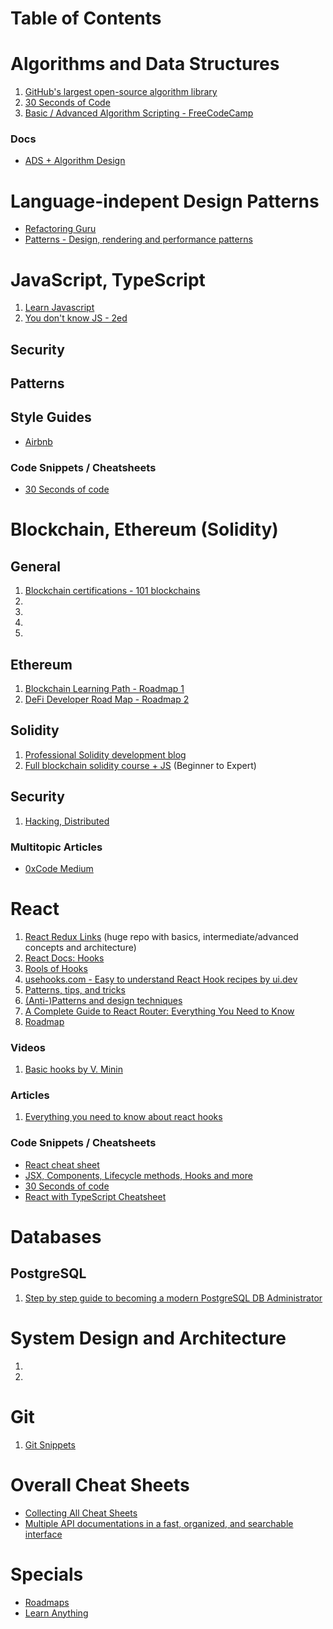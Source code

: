 # Table of Contents


# Algorithms and Data Structures

1. [GitHub's largest open-source algorithm library](https://the-algorithms.com/en)
2. [30 Seconds of Code](https://www.30secondsofcode.org/js/t/algorithm/p/1)
3. [Basic / Advanced Algorithm Scripting - FreeCodeCamp](https://www.freecodecamp.org/learn/javascript-algorithms-and-data-structures/#basic-algorithm-scripting)

### Docs

- [ADS + Algorithm Design](https://docs.google.com/document/d/1t416LigRcJL7Jc-pl3JD7cy7d_pDM23uG0jYdw5bDqs/edit)

# Language-indepent Design Patterns
- [Refactoring Guru](https://refactoring.guru/ru/design-patterns/)
- [Patterns - Design, rendering and performance patterns](https://www.patterns.dev/posts/)

# JavaScript, TypeScript

1. [Learn Javascript]()
2. [You don't know JS - 2ed]()

## Security

## Patterns

## Style Guides
- [Airbnb](https://github.com/airbnb/javascript)

### Code Snippets / Cheatsheets

- [30 Seconds of code](https://the-algorithms.comwww.30secondsofcode.org/js/p/1)

# Blockchain, Ethereum (Solidity)

## General
1. [Blockchain certifications - 101 blockchains](https://101blockchains.com/academy/)
2. 
3.
4.
5.

## Ethereum
1. [Blockchain Learning Path - Roadmap 1](https://github.com/protofire/blockchain-learning-path)
2. [DeFi Developer Road Map - Roadmap 2](https://github.com/OffcierCia/DeFi-Developer-Road-Map)

## Solidity

1. [Professional Solidity development blog](https://soliditydeveloper.com/)
2. [Full blockchain solidity course + JS](https://github.com/smartcontractkit/full-blockchain-solidity-course-js) (Beginner to Expert)

## Security 
1. [Hacking, Distributed](https://hackingdistributed.com/)

### Multitopic Articles 

- [0xCode Medium](https://medium.com/0xcode)


# React 

1. [React Redux Links](https://github.com/markerikson/react-redux-links) (huge repo with basics, intermediate/advanced concepts and architecture)
2. [React Docs: Hooks](https://ru.reactjs.org/docs/hooks-reference.html)
3. [Rools of Hooks](https://reactjs.org/docs/hooks-rules.html)
4. [usehooks.com - Easy to understand React Hook recipes by ui.dev](https://usehooks.com/)
5. [Patterns, tips, and tricks](https://reactpatterns.com/)
6. [(Anti-)Patterns and design techniques](https://github.com/vasanthk/react-bits)
7. [A Complete Guide to React Router: Everything You Need to Know](https://ui.dev/react-router-tutorial/)
8. [Roadmap](https://roadmap.sh/react)


### Videos 

1. [Basic hooks by V. Minin](https://www.youtube.com/watch?v=9KJxaFHotqI&ab_channel=%D0%92%D0%BB%D0%B0%D0%B4%D0%B8%D0%BB%D0%B5%D0%BD%D0%9C%D0%B8%D0%BD%D0%B8%D0%BD)


### Articles

1. [Everything you need to know about react hooks](https://dev.to/vcarl/everything-you-need-to-know-about-react-hooks-doh)


### Code Snippets / Cheatsheets

- [React cheat sheet](http://www.developer-cheatsheets.com/react)
- [JSX, Components, Lifecycle methods, Hooks and more](https://www.codecademy.com/learn/react-101/modules/react-hooks-u/cheatsheet)
- [30 Seconds of code](https://www.30secondsofcode.org/react/t/hooks/p/1)
- [React with TypeScript Cheatsheet](https://blog.bitsrc.io/react-with-typescript-cheatsheet-9dd891dc5bfe)


# Databases
## PostgreSQL
1. [Step by step guide to becoming a modern PostgreSQL DB Administrator](https://roadmap.sh/postgresql-dba)

# System Design and Architecture

1. 
2.

# Git
1. [Git Snippets](https://www.30secondsofcode.org/git/p/1)

# Overall Cheat Sheets

- [Collecting All Cheat Sheets](https://overapi.com/)
- [Multiple API documentations in a fast, organized, and searchable interface](https://devdocs.io/)

# Specials

- [Roadmaps](https://roadmap.sh/)
- [Learn Anything](https://learn-anything.xyz/)